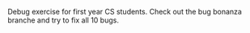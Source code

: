 Debug exercise for first year CS students. Check out the bug bonanza branche and try to fix all 10 bugs.
